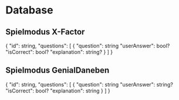 # Database

## Spielmodus X-Factor
{
    "id": string,
    "questions": [
        {
            "question": string
            "userAnswer": bool?
            "isCorrect": bool?
            "explanation": string?
        }
    ]
}


## Spielmodus GenialDaneben
{
    "id": string,
    "questions": [
        {
            "question": string
            "userAnswer": string?
            "isCorrect": bool?
            "explanation": string
        }
    ]
}